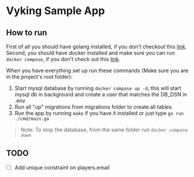 # Vyking Sample App

## How to run

First of all you should have golang installed, if you don't checkout this [link](https://go.dev/doc/install).
Second, you should have docker installed and make sure you can run `docker compose`,
if you don't check out this [link](https://docs.docker.com/engine/install/).


When you have everything set up run these commands (Make sure you are in the project's root folder):

1. Start mysql database by running `docker compose up -d`, this will start mysql db in background and create a user that matches the DB_DSN in .env
2. Run all "up" migrations from migrations folder to create all tables
3. Run the app by running `make` if you have it installed or just type `go run ./cmd/main.go`

> Note: To stop the database, from the same folder run `docker compose down`


## TODO

- [ ] Add unique constraint on players.email
